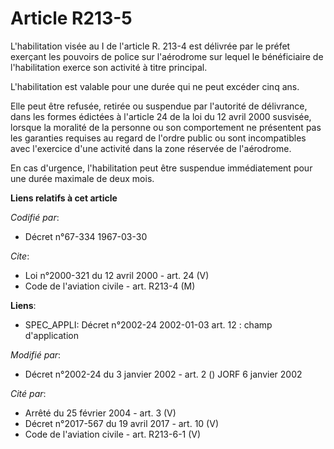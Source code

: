 # Article R213-5

L'habilitation visée au I de l'article R. 213-4 est délivrée par le préfet exerçant les pouvoirs de police sur l'aérodrome
sur lequel le bénéficiaire de l'habilitation exerce son activité à titre principal.

L'habilitation est valable pour une durée qui ne peut excéder cinq ans.

Elle peut être refusée, retirée ou suspendue par l'autorité de délivrance, dans les formes édictées à l'article 24 de la loi
du 12 avril 2000 susvisée, lorsque la moralité de la personne ou son comportement ne présentent pas les garanties requises au
regard de l'ordre public ou sont incompatibles avec l'exercice d'une activité dans la zone réservée de l'aérodrome.

En cas d'urgence, l'habilitation peut être suspendue immédiatement pour une durée maximale de deux mois.

**Liens relatifs à cet article**

_Codifié par_:

  - Décret n°67-334 1967-03-30

_Cite_:

  - Loi n°2000-321 du 12 avril 2000 - art. 24 (V)
  - Code de l'aviation civile - art. R213-4 (M)

**Liens**:

  - SPEC_APPLI: Décret n°2002-24 2002-01-03 art. 12 : champ d'application

_Modifié par_:

  - Décret n°2002-24 du 3 janvier 2002 - art. 2 () JORF 6 janvier 2002

_Cité par_:

  - Arrêté du 25 février 2004 - art. 3 (V)
  - Décret n°2017-567 du 19 avril 2017 - art. 10 (V)
  - Code de l'aviation civile - art. R213-6-1 (V)
